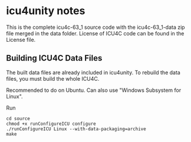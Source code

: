 # icu4unity notes

This is the complete icu4c-63_1 source code with the icu4c-63_1-data zip file merged in the data folder.
License of ICU4C code can be found in the License file.

## Building ICU4C Data Files

The built data files are already included in icu4unity.
To rebuild the data files, you must build the whole ICU4C.

Recommended to do on Ubuntu.
Can also use "Windows Subsystem for Linux".

Run 
```
cd source
chmod +x runConfigureICU configure
./runConfigureICU Linux --with-data-packaging=archive
make
```